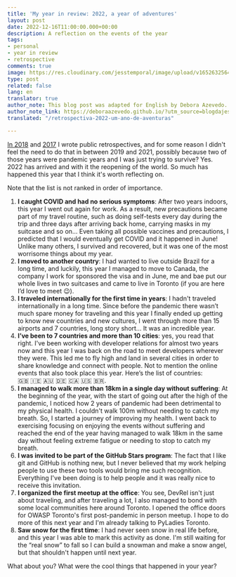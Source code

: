 ```yaml
---
title: 'My year in review: 2022, a year of adventures'
layout: post
date: 2022-12-16T11:00:00.000+00:00
description: A reflection on the events of the year
tags:
- personal
- year in review
- retrospective
comments: true
image: https://res.cloudinary.com/jesstemporal/image/upload/v1652632564/covers/personal_hjhwwt.png
type: post
related: false
lang: en
translator: true
author_note: This blog post was adapted for English by Debora Azevedo.
author_note_link: https://deboraazevedo.github.io/?utm_source=blogdajess
translated: "/retrospectiva-2022-um-ano-de-aventuras"

---
```

[In 2018](https://jtemporal.com/retrospectiva-2018/) and [2017](https://jtemporal.com/retrospectiva-2017/)  I wrote public retrospectives, and for some reason I didn't feel the need to do that in between 2019 and 2021, possibly because two of those years were pandemic years and I was just trying to survive? Yes. 2022 has arrived and with it the reopening of the world. So much has happened this year that I think it's worth reflecting on.

Note that the list is not ranked in order of importance.

1. **I caught COVID and had no serious symptoms**: After two years indoors, this year I went out again for work. As a result, new precautions became part of my travel routine, such as doing self-tests every day during the trip and three days after arriving back home, carrying masks in my suitcase and so on… Even taking all possible vaccines and precautions, I predicted that I would eventually get COVID and it happened in June! Unlike many others, I survived and recovered, but it was one of the most worrisome things about my year.
2. **I moved to another country**: I had wanted to live outside Brazil for a long time, and luckily, this year I managed to move to Canada, the company I work for sponsored the visa and in June, me and bae put our whole lives in two suitcases and came to live in Toronto (if you are here I’d love to meet 😉).
3. **I traveled internationally for the first time in years**: I hadn't traveled internationally in a long time. Since before the pandemic there wasn’t much spare money for traveling and this year I finally ended up getting to know new countries and new cultures, I went through more than 15 airports and 7 countries, long story short… It was an incredible year.
4. **I’ve been to 7 countries and more than 10 cities**: yes, you read that right. I've been working with developer relations for almost two years now and this year I was back on the road to meet developers wherever they were. This led me to fly high and land in several cities in order to share knowledge and connect with people. Not to mention the online events that also took place this year. Here’s the list of countries: 🇬🇧 🇮🇪 🇦🇺 🇩🇪 🇨🇦 🇺🇸 🇧🇷.
5. **I managed to walk more than 18km in a single day without suffering**: At the beginning of the year, with the start of going out after the high of the pandemic, I noticed how 2 years of  pandemic had been detrimental to my physical health. I couldn't walk 100m without needing to catch my breath. So, I started a journey of improving my health. I went back to exercising focusing on enjoying the events without suffering and reached the end of the year having managed to walk 18km in the same day without feeling extreme fatigue or needing to stop to catch my breath.
6. **I was invited to be part of the GitHub Stars program**: The fact that I like git and GitHub is nothing new, but I never believed that my work helping people to use these two tools would bring me such recognition. Everything I've been doing is to help people and it was really nice to receive this invitation.
7. **I organized the first meetup at the office**: You see, DevRel isn't just about traveling, and after traveling a lot, I also managed to bond with some local communities here around Toronto. I opened the office doors for OWASP Toronto's first post-pandemic in person  meetup. I hope to do more of this next year and I'm already talking to PyLadies Toronto.
8. **Saw snow for the first time**: I had never seen snow in real life before, and this year I was able to mark this activity as done. I'm still waiting for the “real snow” to fall so I can build a snowman and make a snow angel, but that shouldn't happen until next year.

What about you? What were the cool things that happened in your year?